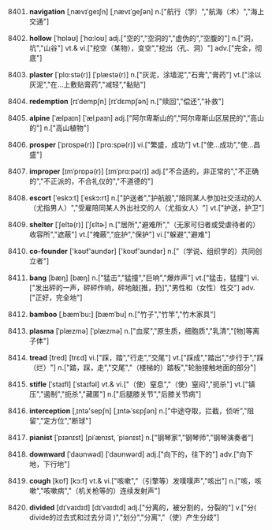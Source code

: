 8401. **navigation**
[ˌnævɪˈgeɪʃn]  [ˌnævɪˈɡeʃən]
n.["航行（学）","航海（术）","海上交通"]  

8402. **hollow**
[ˈhɒləʊ]  [ˈhɑ:loʊ]
adj.["空的","空洞的","虚伪的","空腹的"]  n.["洞，坑","山谷"]  vt.& vi.["挖空（某物），变空","挖出（孔、洞）"]  adv.["完全，彻底"]  

8403. **plaster**
[ˈplɑ:stə(r)]  [ˈplæstə(r)]
n.["灰泥，涂墙泥","石膏","膏药"]  vt.["涂以灰泥","在…上敷贴膏药","减轻","黏贴"]  

8404. **redemption**
[rɪˈdempʃn]  [rɪˈdɛmpʃən]
n.["赎回","偿还","补救"]  

8405. **alpine**
[ˈælpaɪn]  [ˈælˌpaɪn]
adj.["阿尔卑斯山的","阿尔卑斯山区居民的","高山的"]  n.["高山植物"]  

8406. **prosper**
[ˈprɒspə(r)]  [ˈprɑ:spə(r)]
vi.["繁盛，成功"]  vt.["使…成功","使…昌盛"]  

8407. **improper**
[ɪmˈprɒpə(r)]  [ɪmˈprɑ:pə(r)]
adj.["不合适的，非正常的","不正确的","不正派的，不合礼仪的","不道德的"]  

8408. **escort**
[ˈeskɔ:t]  [ˈeskɔ:rt]
n.["护送者","护航舰","陪同某人参加社交活动的人（尤指男人）","受雇陪同某人外出社交的人（尤指女人）"]  vt.["护送，护卫"]  

8409. **shelter**
[ˈʃeltə(r)]  [ˈʃɛltɚ]
n.["居所","避难所","（无家可归者或受虐待者的）收容所","遮蔽"]  vt.["掩蔽","庇护","保护"]  vi.["躲避","避难"]  

8410. **co-founder**
['kəʊf'aʊndər]  ['koʊf'aʊndər]
n.["（学说、组织学的）共同创立者"]  

8411. **bang**
[bæŋ]  [bæŋ]
n.["猛击","猛撞","巨响","爆炸声"]  vt.["猛击，猛撞"]  vi.["发出砰的一声，砰砰作响，砰地敲[推，扔]","男性和（女性）性交"]  adv.["正好，完全地"]  

8412. **bamboo**
[ˌbæmˈbu:]  [bæmˈbu]
n.["竹子","竹竿","竹木家具"]  

8413. **plasma**
[ˈplæzmə]  [ˈplæzmə]
n.["血浆","原生质，细胞质","乳清","[物]等离子体"]  

8414. **tread**
[tred]  [trɛd]
vi.["踩，踏","行走","交尾"]  vt.["踩成","踏出","步行于","踩（烂）"]  n.["踏，踩，走","交尾","（楼梯的）踏板","轮胎接触地面的部分"]  

8415. **stifle**
[ˈstaɪfl]  [ˈstaɪfəl]
vt.& vi.["（使）窒息","（使）窒闷","扼杀"]  vt.["镇压","遏制","扼杀","藏匿"]  n.["后腿膝关节","后膝关节病"]  

8416. **interception**
[ˌɪntə'sepʃn]  [ˌɪntɚˈsɛpʃən]
n.["中途夺取，拦截，侦听","阻留","定方位","断球"]  

8417. **pianist**
[ˈpɪənɪst]  [piˈænɪst, ˈpiənɪst]
n.["钢琴家","钢琴师","钢琴演奏者"]  

8418. **downward**
[ˈdaʊnwəd]  [ˈdaʊnwərd]
adj.["向下的，往下的"]  adv.["向下地，下行地"]  

8419. **cough**
[kɒf]  [kɔ:f]
vt.& vi.["咳嗽","（引擎等）发噗噗声","咳出"]  n.["咳，咳嗽","咳嗽病","（机关枪等的）连续发射声"]  

8420. **divided**
[dɪˈvaɪdɪd]  [dɪˈvaɪdɪd]
adj.["分离的，被分割的，分裂的"]  v.["分( divide的过去式和过去分词 )","划分","分离","（使）产生分歧"]  

